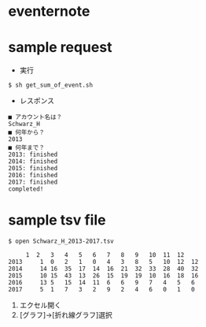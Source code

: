 # eventernote
# sample request
- 実行
```
$ sh get_sum_of_event.sh
```
- レスポンス
```
■ アカウント名は？
Schwarz_H
■ 何年から？
2013
■ 何年まで？
2013: finished
2014: finished
2015: finished
2016: finished
2017: finished
completed!
```
# sample tsv file
```
$ open Schwarz_H_2013-2017.tsv
```
```
	 1	2	3	4	5	6	7	8	9	10	11	12
2013	 1	0	2	1	0	4	3	8	5	10	12	12
2014	 14	16	35	17	14	16	21	32	33	28	40	32
2015	 10	15	43	13	26	15	19	19	10	16	18	16
2016	 13	5	15	14	11	6	6	9	7	4	5	6
2017	 5	1	7	3	2	9	2	4	6	0	1	0
```

1. エクセル開く
2. [グラフ]->[折れ線グラフ]選択
